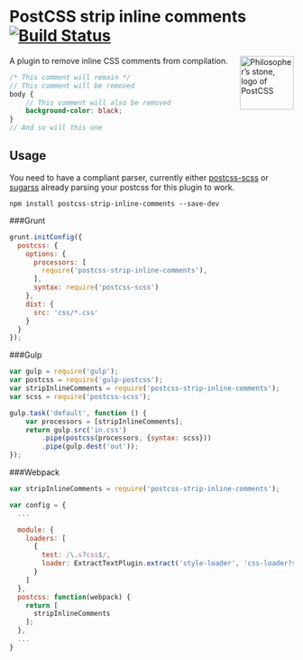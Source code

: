 # PostCSS strip inline comments [![Build Status](https://travis-ci.org/mummybot/postcss-strip-inline-comments.svg?branch=master)](https://travis-ci.org/mummybot/postcss-strip-inline-comments)

<img align="right" width="95" height="95"
     title="Philosopher’s stone, logo of PostCSS"
     src="http://postcss.github.io/postcss/logo.svg">

A plugin to remove inline CSS comments from compilation.

```scss
/* This comment will remain */
// This comment will be removed
body {
    // This comment will also be removed
    background-color: black;
}
// And so will this one
```

## Usage

You need to have a compliant parser, currently either [postcss-scss](https://github.com/postcss/postcss-scss) or [sugarss](https://github.com/postcss/sugarss) already parsing your postcss for this plugin to work.

```npm install postcss-strip-inline-comments --save-dev```

###Grunt

```javascript
grunt.initConfig({
  postcss: {
    options: {
      processors: [
        require('postcss-strip-inline-comments'),
      ],
      syntax: require('postcss-scss')
    },
    dist: {
      src: 'css/*.css'
    }
  }
});
```

###Gulp

```javascript
var gulp = require('gulp');
var postcss = require('gulp-postcss');
var stripInlineComments = require('postcss-strip-inline-comments');
var scss = require('postcss-scss');

gulp.task('default', function () {
    var processors = [stripInlineComments];
    return gulp.src('in.css')
        .pipe(postcss(processors, {syntax: scss}))
        .pipe(gulp.dest('out'));
});
```

###Webpack

```javascript
var stripInlineComments = require('postcss-strip-inline-comments');

var config = {
  ...

  module: {
    loaders: [
      { 
        test: /\.s?css$/,
        loader: ExtractTextPlugin.extract('style-loader', 'css-loader?sourceMap&importLoaders=1!postcss-loader?parser=postcss-scss')
      }
    ]
  },
  postcss: function(webpack) {
    return [
      stripInlineComments
    ];
  },
  ...
}
```
